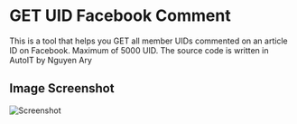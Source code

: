# GET UID Facebook Comment
 This is a tool that helps you GET all member UIDs commented on an article ID on Facebook. Maximum of 5000 UID.
 The source code is written in AutoIT by Nguyen Ary
## Image Screenshot
![Screenshot](https://github.com/nguyenarypro/GET-UID-Facebook-Comment/blob/master/picture.jpg)
